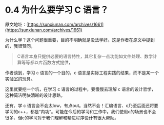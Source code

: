 # 0.4 为什么要学习 C 语言？

原文地址：[https://sunxiunan.com/archives/1661](https://sunxiunan.com/archives/1661)

为什么学？这个问题很重要，目的不明确就是没法学好。这是作者在原文中提到的，我很赞同，

> C语言本身只提供必要的语言特性，其它复杂一点功能如文件处理、数学计算等等都以库函数方式提供，

作者谈到，学习 c 语言的一个目的，c 语言是实际工程实践的结果，而不是某一个实验室的玩具。

这里就要挖一个坑，在学习 c 语言的过程中，要慢慢去理解 c 语言的设计哲学，这种简洁明快清晰的设计思路。

还有，学 c 语言会不会太low，有点out。当然不会！汇编语言、c乃至后面还将要学习的c++，都是“内功”。可能在今后的学习和工作中，我们使用c的场景也不会很多，但c的学习对于我们理解和精进程序设计有很大帮助。
